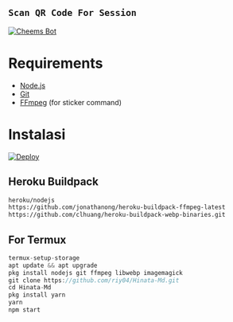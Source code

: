 ## `Scan QR Code For Session`
[![Cheems Bot](https://repl.it/badge/github/quiec/whatsasena)](https://replit.com/@Sachu-Settan/Multi-Device-QR#README.md?output%20only=1&lite=1#index.js)


# Requirements
* [Node.js](https://nodejs.org/en/)
* [Git](https://git-scm.com/downloads)
* [FFmpeg](https://github.com/BtbN/FFmpeg-Builds/releases/download/autobuild-2020-12-08-13-03/ffmpeg-n4.3.1-26-gca55240b8c-win64-gpl-4.3.zip) (for sticker command)

# Instalasi
[![Deploy](https://www.herokucdn.com/deploy/button.svg)](https://heroku.com/deploy?template=https://github.com/Janko8219/Kanappi-Bot)
## Heroku Buildpack
```bash
heroku/nodejs
https://github.com/jonathanong/heroku-buildpack-ffmpeg-latest
https://github.com/clhuang/heroku-buildpack-webp-binaries.git
```
## For Termux
```ts
termux-setup-storage
apt update && apt upgrade
pkg install nodejs git ffmpeg libwebp imagemagick
git clone https://github.com/riy04/Hinata-Md.git
cd Hinata-Md
pkg install yarn
yarn
npm start
```

